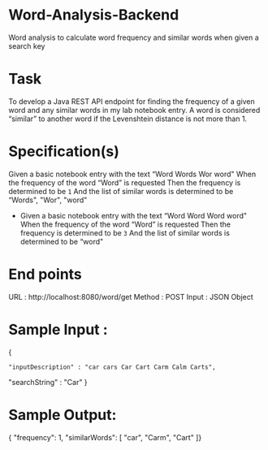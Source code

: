 # Word-Analysis-Backend
Word analysis to calculate word frequency and similar words when given a search key


# Task

To develop a Java REST API endpoint for finding the frequency of a given word and any similar
words in my lab notebook entry. A word is considered “similar” to another word if the Levenshtein distance is not more
than 1.

# Specification(s)

Given a basic notebook entry with the text “Word Words Wor word"
When the frequency of the word “Word” is requested
Then the frequency is determined to be `1`
And the list of similar words is determined to be “Words", "Wor", "word"
- Given a basic notebook entry with the text “Word Word Word word"
When the frequency of the word “Word” is requested
Then the frequency is determined to be `3`
And the list of similar words is determined to be “word"

# End points

URL : http://localhost:8080/word/get
Method : POST
Input : JSON Object 

# Sample Input :
{
	
	"inputDescription" : "car cars Car Cart Carm Calm Carts",
  "searchString" : "Car"
}	


# Sample Output: 
{
    "frequency": 1,
    "similarWords": [
        "car",
        "Carm",
        "Cart"
    ]}


